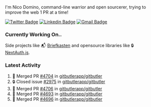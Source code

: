 
I'm Nico Domino, command-line warrior and open sourcerer, trying to improve the web 1 PR at a time!

[![Twitter Badge](https://img.shields.io/badge/-@ndom91-1ca0f1?style=flat-square&labelColor=1ca0f1&logo=twitter&logoColor=white&link=https://twitter.com/ndom91)](https://twitter.com/ndom91) [![Linkedin Badge](https://img.shields.io/badge/-ndom91-blue?style=flat-square&logo=Linkedin&logoColor=white&link=https://www.linkedin.com/in/ndom91/)](https://www.linkedin.com/in/ndom91/) [![Gmail Badge](https://img.shields.io/badge/-yo@ndo.dev-c14438?style=flat-square&logo=mail.ru&logoColor=white&link=mailto:yo@ndo.dev)](mailto:yo@ndo.dev)

### Currently Working On..

Side projects like 📬 [Briefkasten](https://briefkastenhq.com) and opensource libraries like 🔒 [NextAuth.js](https://github.com/nextauthjs/next-auth).

<!--START_SECTION_PROFILE_VIEWS:readme-info-->
<!--END_SECTION_PROFILE_VIEWS:readme-info-->

<!--START_SECTION_DAILY_COMMIT:readme-info-->
<!--END_SECTION_DAILY_COMMIT:readme-info-->

<!--START_SECTION_WEEKLY_COMMIT:readme-info-->
<!--END_SECTION_WEEKLY_COMMIT:readme-info-->

### Latest Activity

<!--START_SECTION:activity-->
1. 🎉 Merged PR [#4704](https://github.com/gitbutlerapp/gitbutler/pull/4704) in [gitbutlerapp/gitbutler](https://github.com/gitbutlerapp/gitbutler)
2. 🔒 Closed issue [#2975](https://github.com/gitbutlerapp/gitbutler/issues/2975) in [gitbutlerapp/gitbutler](https://github.com/gitbutlerapp/gitbutler)
3. 🎉 Merged PR [#4706](https://github.com/gitbutlerapp/gitbutler/pull/4706) in [gitbutlerapp/gitbutler](https://github.com/gitbutlerapp/gitbutler)
4. 🎉 Merged PR [#4693](https://github.com/gitbutlerapp/gitbutler/pull/4693) in [gitbutlerapp/gitbutler](https://github.com/gitbutlerapp/gitbutler)
5. 🎉 Merged PR [#4696](https://github.com/gitbutlerapp/gitbutler/pull/4696) in [gitbutlerapp/gitbutler](https://github.com/gitbutlerapp/gitbutler)
<!--END_SECTION:activity-->
